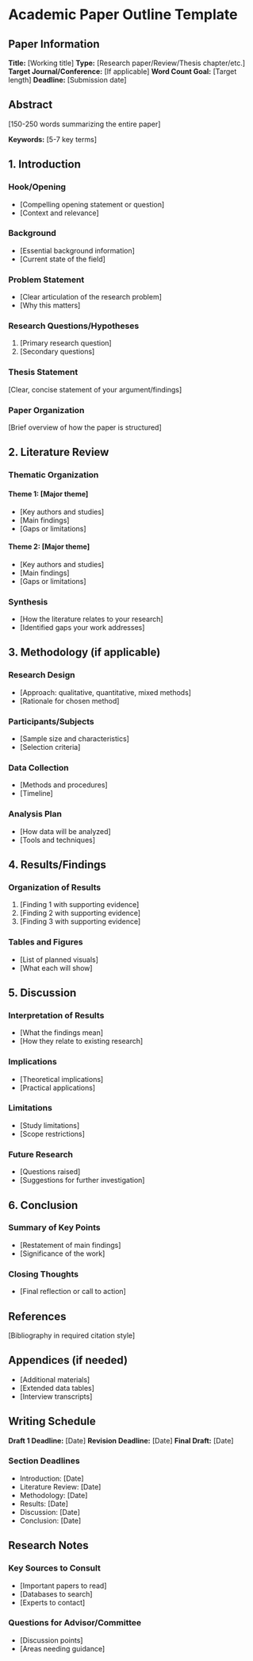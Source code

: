 # Academic Paper Outline Template

## Paper Information

**Title:** [Working title]
**Type:** [Research paper/Review/Thesis chapter/etc.]
**Target Journal/Conference:** [If applicable]
**Word Count Goal:** [Target length]
**Deadline:** [Submission date]

## Abstract
[150-250 words summarizing the entire paper]

**Keywords:** [5-7 key terms]

## 1. Introduction

### Hook/Opening
- [Compelling opening statement or question]
- [Context and relevance]

### Background
- [Essential background information]
- [Current state of the field]

### Problem Statement
- [Clear articulation of the research problem]
- [Why this matters]

### Research Questions/Hypotheses
1. [Primary research question]
2. [Secondary questions]

### Thesis Statement
[Clear, concise statement of your argument/findings]

### Paper Organization
[Brief overview of how the paper is structured]

## 2. Literature Review

### Thematic Organization
#### Theme 1: [Major theme]
- [Key authors and studies]
- [Main findings]
- [Gaps or limitations]

#### Theme 2: [Major theme]
- [Key authors and studies]
- [Main findings]
- [Gaps or limitations]

### Synthesis
- [How the literature relates to your research]
- [Identified gaps your work addresses]

## 3. Methodology (if applicable)

### Research Design
- [Approach: qualitative, quantitative, mixed methods]
- [Rationale for chosen method]

### Participants/Subjects
- [Sample size and characteristics]
- [Selection criteria]

### Data Collection
- [Methods and procedures]
- [Timeline]

### Analysis Plan
- [How data will be analyzed]
- [Tools and techniques]

## 4. Results/Findings

### Organization of Results
1. [Finding 1 with supporting evidence]
2. [Finding 2 with supporting evidence]
3. [Finding 3 with supporting evidence]

### Tables and Figures
- [List of planned visuals]
- [What each will show]

## 5. Discussion

### Interpretation of Results
- [What the findings mean]
- [How they relate to existing research]

### Implications
- [Theoretical implications]
- [Practical applications]

### Limitations
- [Study limitations]
- [Scope restrictions]

### Future Research
- [Questions raised]
- [Suggestions for further investigation]

## 6. Conclusion

### Summary of Key Points
- [Restatement of main findings]
- [Significance of the work]

### Closing Thoughts
- [Final reflection or call to action]

## References
[Bibliography in required citation style]

## Appendices (if needed)
- [Additional materials]
- [Extended data tables]
- [Interview transcripts]

## Writing Schedule

**Draft 1 Deadline:** [Date]
**Revision Deadline:** [Date]
**Final Draft:** [Date]

### Section Deadlines
- Introduction: [Date]
- Literature Review: [Date]
- Methodology: [Date]
- Results: [Date]
- Discussion: [Date]
- Conclusion: [Date]

## Research Notes

### Key Sources to Consult
- [Important papers to read]
- [Databases to search]
- [Experts to contact]

### Questions for Advisor/Committee
- [Discussion points]
- [Areas needing guidance]
